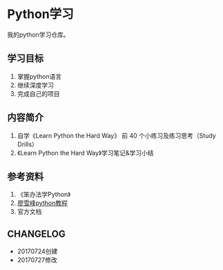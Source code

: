 # Python学习
我的python学习仓库。
## 学习目标
1. 掌握python语言
2. 继续深度学习
3. 完成自己的项目
## 内容简介
1. 自学《Learn Python the Hard Way》 前 40 个小练习及练习思考（Study Drills）
2. 《Learn Python the Hard Way》学习笔记&学习小结
## 参考资料
1. 《笨办法学Python》
2. [廖雪峰python教程](https://www.liaoxuefeng.com/wiki/001374738125095c955c1e6d8bb493182103fac9270762a000)
3. 官方文档
## CHANGELOG
- 20170724创建
- 20170727修改

